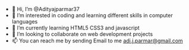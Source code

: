- 👋 Hi, I’m @Adityajparmar37
- 👀 I’m interested in coding and learning different skills in computer languages
- 🌱 I’m currently learning HTML5 CSS3 and javascript
- 💞️ I’m looking to collaborate on web development projects
- 📫 You can  reach me by sending Email to me adi.j.parmar@gmail.com

<!---
Adityajparmar37/Adityajparmar37 is a ✨ special ✨ repository because its `README.md` (this file) appears on your GitHub profile.
You can click the Preview link to take a look at your changes.
--->
